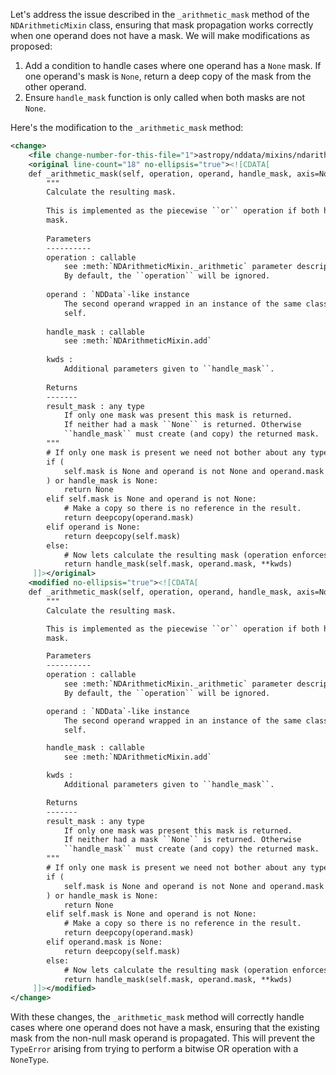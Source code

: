 Let's address the issue described in the `_arithmetic_mask` method of the `NDArithmeticMixin` class, ensuring that mask propagation works correctly when one operand does not have a mask. We will make modifications as proposed: 

1. Add a condition to handle cases where one operand has a `None` mask. If one operand's mask is `None`, return a deep copy of the mask from the other operand.
2. Ensure `handle_mask` function is only called when both masks are not `None`.

Here's the modification to the `_arithmetic_mask` method:

```xml
<change>
    <file change-number-for-this-file="1">astropy/nddata/mixins/ndarithmetic.py</file>
    <original line-count="18" no-ellipsis="true"><![CDATA[
    def _arithmetic_mask(self, operation, operand, handle_mask, axis=None, **kwds):
        """
        Calculate the resulting mask.
        
        This is implemented as the piecewise ``or`` operation if both have a
        mask.
        
        Parameters
        ----------
        operation : callable
            see :meth:`NDArithmeticMixin._arithmetic` parameter description.
            By default, the ``operation`` will be ignored.
        
        operand : `NDData`-like instance
            The second operand wrapped in an instance of the same class as
            self.
        
        handle_mask : callable
            see :meth:`NDArithmeticMixin.add`
        
        kwds :
            Additional parameters given to ``handle_mask``.
        
        Returns
        -------
        result_mask : any type
            If only one mask was present this mask is returned.
            If neither had a mask ``None`` is returned. Otherwise
            ``handle_mask`` must create (and copy) the returned mask.
        """
        # If only one mask is present we need not bother about any type checks
        if (
            self.mask is None and operand is not None and operand.mask is None
        ) or handle_mask is None:
            return None
        elif self.mask is None and operand is not None:
            # Make a copy so there is no reference in the result.
            return deepcopy(operand.mask)
        elif operand is None:
            return deepcopy(self.mask)
        else:
            # Now lets calculate the resulting mask (operation enforces copy)
            return handle_mask(self.mask, operand.mask, **kwds)
     ]]></original>
    <modified no-ellipsis="true"><![CDATA[
    def _arithmetic_mask(self, operation, operand, handle_mask, axis=None, **kwds):
        """
        Calculate the resulting mask.

        This is implemented as the piecewise ``or`` operation if both have a
        mask.

        Parameters
        ----------
        operation : callable
            see :meth:`NDArithmeticMixin._arithmetic` parameter description.
            By default, the ``operation`` will be ignored.

        operand : `NDData`-like instance
            The second operand wrapped in an instance of the same class as
            self.

        handle_mask : callable
            see :meth:`NDArithmeticMixin.add`

        kwds :
            Additional parameters given to ``handle_mask``.

        Returns
        -------
        result_mask : any type
            If only one mask was present this mask is returned.
            If neither had a mask ``None`` is returned. Otherwise
            ``handle_mask`` must create (and copy) the returned mask.
        """
        # If only one mask is present we need not bother about any type checks
        if (
            self.mask is None and operand is not None and operand.mask is None
        ) or handle_mask is None:
            return None
        elif self.mask is None and operand is not None:
            # Make a copy so there is no reference in the result.
            return deepcopy(operand.mask)
        elif operand.mask is None:
            return deepcopy(self.mask)
        else:
            # Now lets calculate the resulting mask (operation enforces copy)
            return handle_mask(self.mask, operand.mask, **kwds)
     ]]></modified>
</change>
```

With these changes, the `_arithmetic_mask` method will correctly handle cases where one operand does not have a mask, ensuring that the existing mask from the non-null mask operand is propagated. This will prevent the `TypeError` arising from trying to perform a bitwise OR operation with a `NoneType`.
